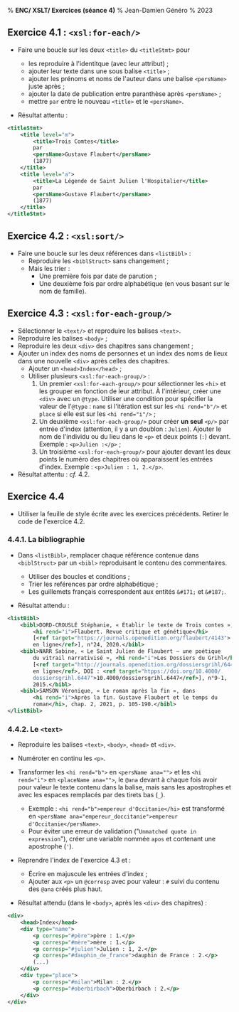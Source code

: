 % __ENC/ XSLT/ Exercices (séance 4)__
% Jean-Damien Généro
% 2023

## Exercice 4.1 : `<xsl:for-each/>`

- Faire une boucle sur les deux `<title>` du `<titleStmt>` pour 
	- les reproduire à l'identitque (avec leur attribut) ;
	- ajouter leur texte dans une sous balise `<title>` ;
	- ajouter les prénoms et noms de l'auteur dans une balise `<persName>` juste après ;
	- ajouter la date de publication entre paranthèse après `<persName>` ;
	- mettre `par` entre le nouveau `<title>` et le `<persName>`.

- Résultat attentu :

```xml
<titleStmt>
	<title level="m">
		<title>Trois Comtes</title>
		par
		<persName>Gustave Flaubert</persName>
		(1877)
	</title>
	<title level="a">
		<title>La Légende de Saint Julien l'Hospitalier</title>
		par
		<persName>Gustave Flaubert</persName>
		(1877)
	</title>
</titleStmt>
```

## Exercice 4.2 : `<xsl:sort/>`

- Faire une boucle sur les deux références dans `<listBibl>` :
	- Reproduire les `<biblStruct>` sans changement ;
	- Mais les trier :
	  - Une première fois par date de parution ;
	  - Une deuxième fois par ordre alphabétique (en vous basant sur le nom de famille).

## Exercice 4.3 : `<xsl:for-each-group/>`

- Sélectionner le `<text/>` et reproduire les balises `<text>`.
- Reproduire les balises `<body>` ;
- Reproduire les deux `<div>` des chapitres sans changement ;
- Ajouter un index des noms de personnes et un index des noms de lieux dans une nouvelle `<div>` après celles des chapitres.
	- Ajouter un `<head>Index</head>` ;
	- Utiliser plusieurs `<xsl:for-each-group/>` :
	  1. Un premier `<xsl:for-each-group/>` pour sélectionner les `<hi>` et les grouper en fonction de leur attribut. À l'intérieur, créer une `<div>` avec un `@type`. Utiliser une condition pour spécifier la valeur de l'`@type` : `name` si l'itération est sur les `<hi rend="b"/>` et `place` si elle est sur les `<hi rend="i"/>` ;
	  2. Un deuxième `<xsl:for-each-group/>` pour créer **un seul** `<p/>` par entrée d'index (attention, il y a un doublon : `Julien`). Ajouter le nom de l'individu ou du lieu dans le `<p>` et deux points (`:`) devant. Exemple : `<p>Julien :</p>` ;
	  3. Un troisième `<xsl:for-each-group/>` pour ajouter devant les deux points le numéro des chapitres où apparaissent les entrées d'index. Exemple : `<p>Julien : 1, 2.</p>`.
- Résultat attentu : _cf._ 4.2.

## Exercice 4.4

- Utiliser la feuille de style écrite avec les exercices précédents. Retirer le code de l'exercice 4.2.

### 4.4.1. La bibliographie
- Dans `<listBibl>`, remplacer chaque référence contenue dans `<biblStruct>` par un `<bibl>` reproduisant le contenu des commentaires.
	- Utiliser des boucles et conditions ;
	- Trier les reférences par ordre alphabétique ;
	- Les guillemets français correspondent aux entités `&#171;` et `&#187;`.

- Résultat attendu :
```xml
<listBibl>
	<bibl>DORD-CROUSLÉ Stéphanie, « Établir le texte de Trois contes », 
		<hi rend="i">Flaubert. Revue critique et génétique</hi> 
		[<ref target="https://journals.openedition.org/flaubert/4143">
		en ligne</ref>], n°24, 2020.</bibl>
	<bibl>NARR Sabine, « Le Saint Julien de Flaubert – une poétique
		du vitrail narrativisé », <hi rend="i">Les Dossiers du Grihl</hi>
		[<ref target="http://journals.openedition.org/dossiersgrihl/6447">
		en ligne</ref>, DOI : <ref target="htpps://doi.org/10.4000/
		dossiersgrihl.6447">10.4000/dossiersgrihl.6447</ref>], n°9-1,
		2015.</bibl>
	<bibl>SAMSON Véronique, « Le roman après la fin », dans 
		<hi rend="i">Après la fin. Gustave Flaubert et le temps du 
		roman</hi>, chap. 2, 2021, p. 105-190.</bibl>
</listBibl>
```

### 4.4.2. Le `<text>`
- Reproduire les balises `<text>`, `<body>`, `<head>` et `<div>`.
- Numéroter en continu les `<p>`.
- Transformer les `<hi rend="b">` en `<persName ana="">` et les `<hi rend="i">` en `<placeName ana="">`, le `@ana` devant à chaque fois avoir pour valeur le texte contenu dans la balise, mais sans les apostrophes et avec les espaces remplacés par des tirets bas (`_`).
	- Exemple : `<hi rend="b">empereur d'Occitanie</hi>` est transformé en `<persName ana="empereur_doccitanie">empereur d'Occitanie</persName>`.
	- Pour éviter une erreur de validation ("`Unmatched quote in expression`"), créer une variable nommée `apos` et contenant une apostrophe (`'`).
- Reprendre l'index de l'exercice 4.3 et :
  - Écrire en majuscule les entrées d'index ;
  - Ajouter aux `<p>` un `@corresp` avec pour valeur : `#` suivi du contenu des `@ana` créés plus haut.

- Résultat attendu (dans le `<body>`, après les `<div>` des chapitres) :

```xml
<div>
	<head>Index</head>
	<div type="name">
		<p corresp="#père">père : 1.</p>
		<p corresp="#mère">mère : 1.</p>
		<p corresp="#julien">Julien : 1, 2.</p>
		<p corresp="#dauphin_de_france">dauphin de France : 2.</p>
		(...)
	</div>
	<div type="place">
		<p corresp="#milan">Milan : 2.</p>
		<p corresp="#oberbirbach">Oberbirbach : 2.</p>
	</div>
</div>
```